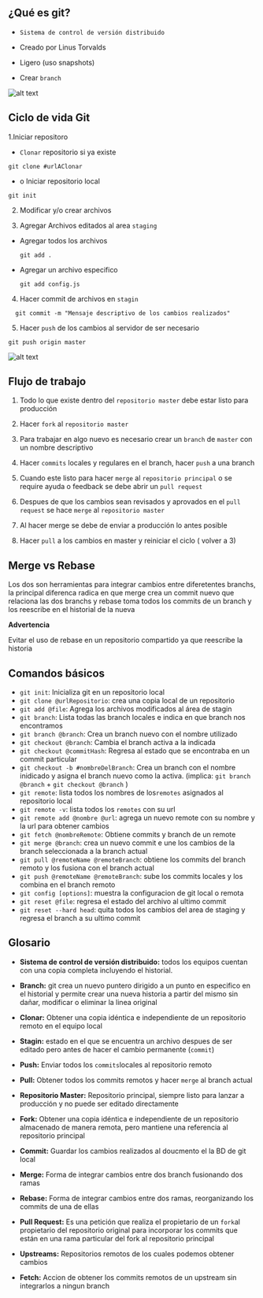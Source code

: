 ## ¿Qué es git?

* `Sistema de control de versión distribuido`

- Creado por Linus Torvalds

- Ligero (uso snapshots)

- Crear `branch`

![alt text](https://git-scm.com/book/en/v2/images/distributed.png "Diagrama control de versión distribuido")

## Ciclo de vida Git

1.Iniciar repositoro

* `Clonar` repositorio si ya existe

```git
git clone #urlAClonar
```

* o Iniciar repositorio local

```git
git init
```

2. Modificar y/o crear archivos

3. Agregar Archivos editados al area `staging`

* Agregar todos los archivos
  ```git
  git add .
  ```
* Agregar un archivo especifico
  ```git
  git add config.js
  ```

4. Hacer commit de archivos en `stagin`

```git
  git commit -m "Mensaje descriptivo de los cambios realizados"
```

5. Hacer `push` de los cambios al servidor de ser necesario

```git
git push origin master
```

![alt text](https://git-scm.com/figures/18333fig0201-tn.png "flujo básico git")

## Flujo de trabajo

1. Todo lo que existe dentro del `repositorio master` debe estar listo para producción

2. Hacer `fork` al `repositorio master`

3. Para trabajar en algo nuevo es necesario crear un `branch` de `master` con un nombre descriptivo

4. Hacer `commits` locales y regulares en el branch, hacer `push` a una branch

5. Cuando este listo para hacer `merge` al `repositorio principal` o se require ayuda o feedback se debe abrir un `pull request`

6. Despues de que los cambios sean revisados y aprovados en el `pull request` se hace `merge` al `repositorio master`

7. Al hacer merge se debe de enviar a producción lo antes posible

8. Hacer `pull` a los cambios en master y reiniciar el ciclo ( volver a 3)

## Merge vs Rebase

Los dos son herramientas para integrar cambios entre diferetentes branchs, la principal diferenca radica en que merge crea un commit nuevo que relaciona las dos branchs y rebase toma todos los commits de un branch y los reescribe en el historial de la nueva

**Advertencia**

Evitar el uso de rebase en un repositorio compartido ya que reescribe la historia

## Comandos básicos

* `git init`: Inicializa git en un repositorio local
* `git clone @urlRepositorio`: crea una copia local de un repositorio
* `git add @file`: Agrega los archivos modificados al área de stagin
* `git branch`: Lista todas las branch locales e indica en que branch nos encontramos
* `git branch @branch`: Crea un branch nuevo con el nombre utilizado
* `git checkout @branch`: Cambia el branch activa a la indicada
* `git checkout @commitHash`: Regresa al estado que se encontraba en un commit particular
* `git checkout -b #nombreDelBranch`: Crea un branch con el nombre inidicado y asigna el branch nuevo como la activa. (implica: `git branch @branch` + `git checkout @branch` )
* `git remote`: lista todos los nombres de los`remotes` asignados al repositorio local
* `git remote -v`: lista todos los `remotes` con su url
* `git remote add @nombre @url`: agrega un nuevo remote con su nombre y la url para obtener cambios
* `git fetch @nombreRemote`: Obtiene commits y branch de un remote
* `git merge @branch`: crea un nuevo commit e une los cambios de la branch seleccionada a la branch actual
* `git pull @remoteName @remoteBranch`: obtiene los commits del branch remoto y los fusiona con el branch actual
* `git push @remoteName @remoteBranch`: sube los commits locales y los combina en el branch remoto
* `git config [options]`: muestra la configuracion de git local o remota
* `git reset @file`: regresa el estado del archivo al ultimo commit
* `git reset --hard head`: quita todos los cambios del area de staging y regresa el branch a su ultimo commit

## Glosario

* **Sistema de control de versión distribuido:** todos los equipos cuentan con una copia completa incluyendo el historial.

* **Branch:** git crea un nuevo puntero dirigido a un punto en especifico en el historial y permite crear una nueva historia a partir del mismo sin dañar, modificar o eliminar la linea original

* **Clonar:** Obtener una copia idéntica e independiente de un repositorio remoto en el equipo local

* **Stagin:** estado en el que se encuentra un archivo despues de ser editado pero antes de hacer el cambio permanente (`commit`)

* **Push:** Enviar todos los `commits`locales al repositorio remoto

* **Pull:** Obtener todos los commits remotos y hacer `merge` al branch actual

* **Repositorio Master:** Repositorio principal, siempre listo para lanzar a producción y no puede ser editado directamente

* **Fork:** Obtener una copia idéntica e independiente de un repositorio almacenado de manera remota, pero mantiene una referencia al repositorio principal

* **Commit:** Guardar los cambios realizados al doucmento el la BD de git local

* **Merge:** Forma de integrar cambios entre dos branch fusionando dos ramas

* **Rebase:** Forma de integrar cambios entre dos ramas, reorganizando los commits de una de ellas

* **Pull Request:** Es una petición que realiza el propietario de un `fork`al propietario del repositorio original para incorporar los commits que están en una rama particular del fork al repositorio principal

* **Upstreams:** Repositorios remotos de los cuales podemos obtener cambios

* **Fetch:** Accion de obtener los commits remotos de un upstream sin integrarlos a ningun branch
